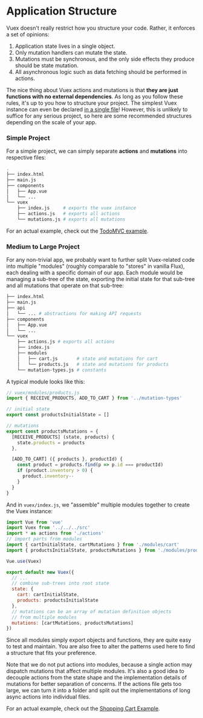 # Application Structure

Vuex doesn't really restrict how you structure your code. Rather, it enforces a set of opinions:

1. Application state lives in a single object.
2. Only mutation handlers can mutate the state.
3. Mutations must be synchronous, and the only side effects they produce should be state mutation.
4. All asynchronous logic such as data fetching should be performed in actions.

The nice thing about Vuex actions and mutations is that **they are just functions with no external dependencies**. As long as you follow these rules, it's up to you how to structure your project. The simplest Vuex instance can even be declared [in a single file](https://github.com/vuejs/vuex/blob/master/examples/counter/vuex.js)! However, this is unlikely to suffice for any serious project, so here are some recommended structures depending on the scale of your app.

### Simple Project

For a simple project, we can simply separate **actions** and **mutations** into respective files:

``` bash
.
├── index.html
├── main.js
├── components
│   ├── App.vue
│   └── ...
└── vuex
    ├── index.js     # exports the vuex instance
    ├── actions.js   # exports all actions
    └── mutations.js # exports all mutations
```

For an actual example, check out the [TodoMVC example](https://github.com/vuejs/vuex/tree/master/examples/todomvc).

### Medium to Large Project

For any non-trivial app, we probably want to further split Vuex-related code into multiple "modules" (roughly comparable to "stores" in vanilla Flux), each dealing with a specific domain of our app. Each module would be managing a sub-tree of the state, exporting the initial state for that sub-tree and all mutations that operate on that sub-tree:

``` bash
├── index.html
├── main.js
├── api
│   └── ... # abstractions for making API requests
├── components
│   ├── App.vue
│   └── ...
└── vuex
    ├── actions.js # exports all actions
    ├── index.js
    ├── modules
    │   ├── cart.js       # state and mutations for cart
    │   └── products.js   # state and mutations for products
    └── mutation-types.js # constants
```

A typical module looks like this:

``` js
// vuex/modules/products.js
import { RECEIVE_PRODUCTS, ADD_TO_CART } from '../mutation-types'

// initial state
export const productsInitialState = []

// mutations
export const productsMutations = {
  [RECEIVE_PRODUCTS] (state, products) {
    state.products = products
  },

  [ADD_TO_CART] ({ products }, productId) {
    const product = products.find(p => p.id === productId)
    if (product.inventory > 0) {
      product.inventory--
    }
  }
}
```

And in `vuex/index.js`, we "assemble" multiple modules together to create the Vuex instance:

``` js
import Vue from 'vue'
import Vuex from '../../../src'
import * as actions from './actions'
// import parts from modules
import { cartInitialState, cartMutations } from './modules/cart'
import { productsInitialState, productsMutations } from './modules/products'

Vue.use(Vuex)

export default new Vuex({
  // ...
  // combine sub-trees into root state
  state: {
    cart: cartInitialState,
    products: productsInitialState
  },
  // mutations can be an array of mutation definition objects
  // from multiple modules
  mutations: [cartMutations, productsMutations]
})
```

Since all modules simply export objects and functions, they are quite easy to test and maintain. You are also free to alter the patterns used here to find a structure that fits your preference.

Note that we do not put actions into modules, because a single action may dispatch mutations that affect multiple modules. It's also a good idea to decouple actions from the state shape and the implementation details of mutations for better separation of concerns. If the actions file gets too large, we can turn it into a folder and split out the implementations of long async actions into individual files.

For an actual example, check out the [Shopping Cart Example](https://github.com/vuejs/vuex/tree/master/examples/shopping-cart).
